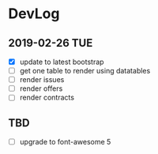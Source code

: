 # DevLog

## 2019-02-26 TUE

- [x] update to latest bootstrap
- [ ] get one table to render using datatables
- [ ] render issues
- [ ] render offers
- [ ] render contracts

## TBD

- [ ] upgrade to font-awesome 5
